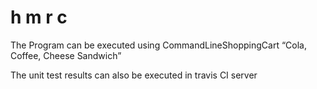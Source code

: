 # h m r c

The Program can be executed using CommandLineShoppingCart “Cola, Coffee, Cheese Sandwich”

The unit test results can also be executed in travis CI server
